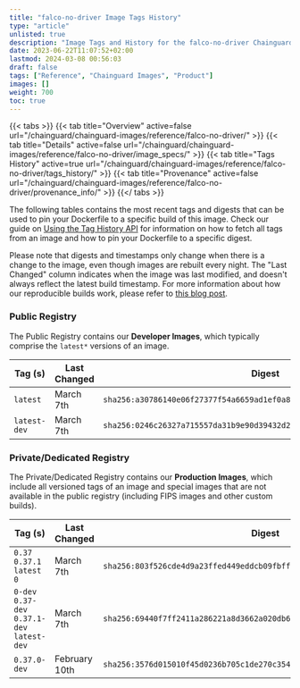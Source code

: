 ```yaml
---
title: "falco-no-driver Image Tags History"
type: "article"
unlisted: true
description: "Image Tags and History for the falco-no-driver Chainguard Image"
date: 2023-06-22T11:07:52+02:00
lastmod: 2024-03-08 00:56:03
draft: false
tags: ["Reference", "Chainguard Images", "Product"]
images: []
weight: 700
toc: true
---
```


{{< tabs >}}
{{< tab title="Overview" active=false url="/chainguard/chainguard-images/reference/falco-no-driver/" >}}
{{< tab title="Details" active=false url="/chainguard/chainguard-images/reference/falco-no-driver/image_specs/" >}}
{{< tab title="Tags History" active=true url="/chainguard/chainguard-images/reference/falco-no-driver/tags_history/" >}}
{{< tab title="Provenance" active=false url="/chainguard/chainguard-images/reference/falco-no-driver/provenance_info/" >}}
{{</ tabs >}}

The following tables contains the most recent tags and digests that can be used to pin your Dockerfile to a specific build of this image. Check our guide on [Using the Tag History API](/chainguard/chainguard-images/using-the-tag-history-api/) for information on how to fetch all tags from an image and how to pin your Dockerfile to a specific digest.

Please note that digests and timestamps only change when there is a change to the image, even though images are rebuilt every night. The "Last Changed" column indicates when the image was last modified, and doesn't always reflect the latest build timestamp. For more information about how our reproducible builds work, please refer to [this blog post](https://www.chainguard.dev/unchained/reproducing-chainguards-reproducible-image-builds).

### Public Registry
The Public Registry contains our **Developer Images**, which typically comprise the `latest*` versions of an image.

| Tag (s)       | Last Changed | Digest                                                                    |
|---------------|--------------|---------------------------------------------------------------------------|
|  `latest`     | March 7th    | `sha256:a30786140e06f27377f54a6659ad1ef0a8c3a4a58e151588c5baa60fafb0fb08` |
|  `latest-dev` | March 7th    | `sha256:0246c26327a715557da31b9e90d39432d2fafe167bca88a8497450379e71e221` |


### Private/Dedicated Registry
The Private/Dedicated Registry contains our **Production Images**, which include all versioned tags of an image and special images that are not available in the public registry (including FIPS images and other custom builds).

| Tag (s)                                       | Last Changed  | Digest                                                                    |
|-----------------------------------------------|---------------|---------------------------------------------------------------------------|
|  `0.37` `0.37.1` `latest` `0`                 | March 7th     | `sha256:803f526cde4d9a23ffed449eddcb09fbff7d291e73d16ebe32068994952a5bc5` |
|  `0-dev` `0.37-dev` `0.37.1-dev` `latest-dev` | March 7th     | `sha256:69440f7ff2411a286221a8d3662a020db6ac11b11d2c23f20bb29ef7fe45a5e8` |
|  `0.37.0-dev`                                 | February 10th | `sha256:3576d015010f45d0236b705c1de270c35498dd7832aacf8582e6460ba97cdf8d` |

